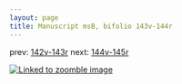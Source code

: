 ```yaml
---
layout: page
title: Manuscript msB, bifolio 143v-144r
---
```


prev: [142v-143r](../142v-143r/) next: [144v-145r](../144v-145r/)



[![Linked to zoomble image](http://www.homermultitext.org/iipsrv?IIIF=/project/homer/pyramidal/deepzoom/hmt/vbbifolio/v1/vb_143v_144r.tif/full/2000,/0/default.jpg)](http://www.homermultitext.org/ict2/?urn=urn:cite2:hmt:vbbifolio.v1:vb_143v_144r)

